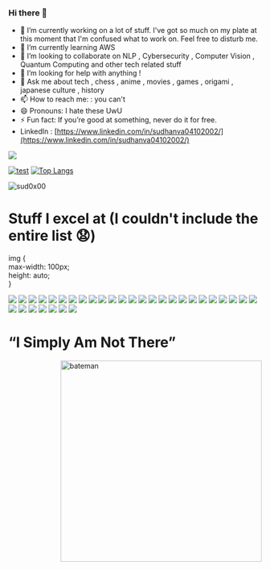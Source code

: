 ### Hi there 👋

<!--
**sud0x00/sud0x00** is a ✨ _special_ ✨ repository because its `README.md` (this file) appears on your GitHub profile.

Here are some ideas to get you started:
-->
- 🔭 I’m currently working on a lot of stuff. I've got so much on my plate at this moment that I'm confused what to work on. Feel free to disturb me.
- 🌱 I’m currently learning AWS
- 👯 I’m looking to collaborate on NLP , Cybersecurity , Computer Vision , Quantum Computing and other tech related stuff
- 🤔 I’m looking for help with anything !
- 💬 Ask me about tech , chess , anime , movies , games , origami , japanese culture , history
- 📫 How to reach me: : you can't 
- 😄 Pronouns: I hate these UwU
- ⚡ Fun fact: If you’re good at something, never do it for free.
- LinkedIn : [https://www.linkedin.com/in/sudhanva04102002/](https://www.linkedin.com/in/sudhanva04102002/)


![](https://komarev.com/ghpvc/?username=sud0x00&label=PROFILE+VIEWS&color=blue)

[![test](https://github-readme-stats.vercel.app/api?username=sud0x00)](https://github.com/anuraghazra/github-readme-stats)
[![Top Langs](https://github-readme-stats.vercel.app/api/top-langs/?username=sud0x00)](https://github.com/anuraghazra/github-readme-stats)
<p><img align="center" src="https://github-readme-streak-stats.herokuapp.com/?user=sud0x00&" alt="sud0x00" /></p>


<h1>Stuff I excel at (I couldn't include the entire list 😧)</h1>

img {  
max-width: 100px;  
height: auto;  
}  

<img src="https://cdn.jsdelivr.net/gh/devicons/devicon/icons/amazonwebservices/amazonwebservices-original-wordmark.svg" />        
<img src="https://cdn.jsdelivr.net/gh/devicons/devicon/icons/android/android-original-wordmark.svg" />
<img src="https://cdn.jsdelivr.net/gh/devicons/devicon/icons/androidstudio/androidstudio-original-wordmark.svg" />
<img src="https://cdn.jsdelivr.net/gh/devicons/devicon/icons/arduino/arduino-original-wordmark.svg" />
<img src="https://cdn.jsdelivr.net/gh/devicons/devicon/icons/bash/bash-plain.svg" />
<img src="https://cdn.jsdelivr.net/gh/devicons/devicon/icons/c/c-original.svg" />
<img src="https://cdn.jsdelivr.net/gh/devicons/devicon/icons/codepen/codepen-original-wordmark.svg" />
<img src="https://cdn.jsdelivr.net/gh/devicons/devicon/icons/csharp/csharp-original.svg" />
<img src="https://cdn.jsdelivr.net/gh/devicons/devicon/icons/debian/debian-original-wordmark.svg" />
<img src="https://cdn.jsdelivr.net/gh/devicons/devicon/icons/docker/docker-original-wordmark.svg" />
<img src="https://cdn.jsdelivr.net/gh/devicons/devicon/icons/embeddedc/embeddedc-original-wordmark.svg" />
<img src="https://cdn.jsdelivr.net/gh/devicons/devicon/icons/firefox/firefox-original-wordmark.svg" />
<img src="https://cdn.jsdelivr.net/gh/devicons/devicon/icons/flask/flask-original-wordmark.svg" />
<img src="https://cdn.jsdelivr.net/gh/devicons/devicon/icons/gentoo/gentoo-plain-wordmark.svg" />
<img src="https://cdn.jsdelivr.net/gh/devicons/devicon/icons/gimp/gimp-original-wordmark.svg" />
<img src="https://cdn.jsdelivr.net/gh/devicons/devicon/icons/git/git-original-wordmark.svg" />
<img src="https://cdn.jsdelivr.net/gh/devicons/devicon/icons/github/github-original-wordmark.svg" />
<img src="https://cdn.jsdelivr.net/gh/devicons/devicon/icons/heroku/heroku-plain-wordmark.svg" />
<img src="https://cdn.jsdelivr.net/gh/devicons/devicon/icons/html5/html5-original-wordmark.svg" />
<img src="https://cdn.jsdelivr.net/gh/devicons/devicon/icons/java/java-original-wordmark.svg" />
<img src="https://cdn.jsdelivr.net/gh/devicons/devicon/icons/jetbrains/jetbrains-original.svg" />
<img src="https://cdn.jsdelivr.net/gh/devicons/devicon/icons/latex/latex-original.svg" />
<img src="https://cdn.jsdelivr.net/gh/devicons/devicon/icons/linux/linux-original.svg" />
<img src="https://cdn.jsdelivr.net/gh/devicons/devicon/icons/mongodb/mongodb-original-wordmark.svg" />
<img src="https://cdn.jsdelivr.net/gh/devicons/devicon/icons/msdos/msdos-original.svg" />
<img src="https://cdn.jsdelivr.net/gh/devicons/devicon/icons/pandas/pandas-original-wordmark.svg" />
<img src="https://cdn.jsdelivr.net/gh/devicons/devicon/icons/putty/putty-original.svg" />
<img src="https://cdn.jsdelivr.net/gh/devicons/devicon/icons/python/python-original-wordmark.svg" />
<img src="https://cdn.jsdelivr.net/gh/devicons/devicon/icons/react/react-original-wordmark.svg" />
<img src="https://cdn.jsdelivr.net/gh/devicons/devicon/icons/tensorflow/tensorflow-original-wordmark.svg" />
<img src="https://cdn.jsdelivr.net/gh/devicons/devicon/icons/typescript/typescript-original.svg" />
<img src="https://cdn.jsdelivr.net/gh/devicons/devicon/icons/opencv/opencv-original-wordmark.svg" />
          
          
          
          
          
          
          

<h1>“I Simply Am Not There”</h1>
<img align="right" alt="bateman" width="400" src="https://media.tenor.com/5lLcKZgmIhgAAAAC/american-psycho-patrick-bateman.gif"/>
